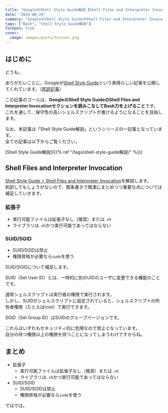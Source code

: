 ```yaml
---
title: "GoogleのShell Style Guide解説【Shell Files and Interpreter Invocation編】"
date: "2024-08-29"
summary: "GoogleのShell Style GuideのShell Files and Interpreter Invocationセクションを読みこなしてBash力を上げようというお話"
tags: ["Bash", "Shell Style Guide解説"]
TocOpen: true
cover:
  image: images/posts/3/cover.png
---
```


## はじめに

どうも。

ありがたいことに、Googleが[Shell Style Guide](https://google.github.io/styleguide/shellguide.html)という素晴らしい記事を公開してくれています。（[邦訳記事](https://qiita.com/yabeenico/items/72b904d4bb0b6d732a86)）

この記事のゴールは、**GoogleのShell Style GuideのShell Files and Interpreter Invocationセクションを読みこなしてBash力を上げること**です。  
これを通して、保守性の高いシェルスクリプトが書けるようになることを目指します。

なお、本記事は「Shell Style Guide解説」というシリーズの一記事となっています。  
全ての記事は以下からご覧ください。

[Shell Style Guide解説]({{% ref "/tags/shell-style-guide解説/" %}})

## Shell Files and Interpreter Invocation

[Shell Style Guide > Shell Files and Interpreter Invocation](https://google.github.io/styleguide/shellguide.html#s2-shell-files-and-interpreter-invocation)を解説します。  
和訳してもしょうがないので、箇条書きで簡潔にまとめつつ重要な点については補足していきます。

### 拡張子

- 実行可能ファイルは拡張子なし（推奨）または`.sh`
- ライブラリは`.sh`かつ実行可能であってはならない

### SUID/SGID

- SUID/SGIDは禁止
- 権限昇格が必要なら`sudo`を使う

SUID/SGIDについて補足します。

SUID（Set User ID）とは、一時的に別のUIDのユーザに変更できる機能のことです。

通常シェルスクリプトは実行者の権限で実行されます。  
しかし、SUIDがシェルスクリプトに設定されていると、シェルスクリプトの所有者権限（たとえばroot）で実行できます。

SGID（Set Group ID）はSUIDのグループバージョンです。

これらはいずれもセキュリティ的に危険なので禁止となっています。  
自分の持つ権限以上の権限を持つことになってしまうわけですからね。

## まとめ

- 拡張子
  - 実行可能ファイルは拡張子なし（推奨）または`.sh`
  - ライブラリは`.sh`かつ実行可能であってはならない
- SUID/SGID
  - SUID/SGIDは禁止
  - 権限昇格が必要なら`sudo`を使う

ではでは。
